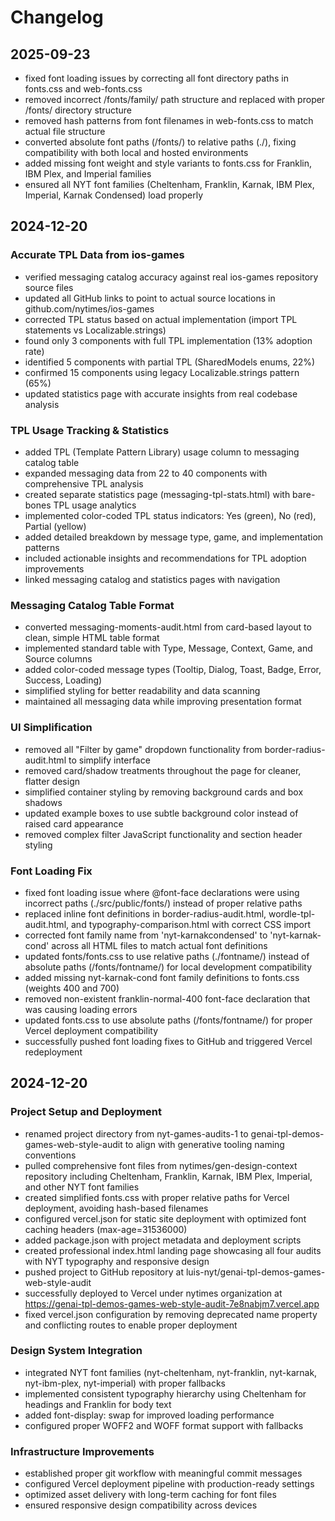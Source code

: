 # Changelog

## 2025-09-23
- fixed font loading issues by correcting all font directory paths in fonts.css and web-fonts.css
- removed incorrect /fonts/family/ path structure and replaced with proper /fonts/ directory structure 
- removed hash patterns from font filenames in web-fonts.css to match actual file structure
- converted absolute font paths (/fonts/) to relative paths (./), fixing compatibility with both local and hosted environments
- added missing font weight and style variants to fonts.css for Franklin, IBM Plex, and Imperial families
- ensured all NYT font families (Cheltenham, Franklin, Karnak, IBM Plex, Imperial, Karnak Condensed) load properly

## 2024-12-20

### Accurate TPL Data from ios-games
- verified messaging catalog accuracy against real ios-games repository source files  
- updated all GitHub links to point to actual source locations in github.com/nytimes/ios-games
- corrected TPL status based on actual implementation (import TPL statements vs Localizable.strings)
- found only 3 components with full TPL implementation (13% adoption rate)
- identified 5 components with partial TPL (SharedModels enums, 22%)
- confirmed 15 components using legacy Localizable.strings pattern (65%)
- updated statistics page with accurate insights from real codebase analysis

### TPL Usage Tracking & Statistics
- added TPL (Template Pattern Library) usage column to messaging catalog table
- expanded messaging data from 22 to 40 components with comprehensive TPL analysis
- created separate statistics page (messaging-tpl-stats.html) with bare-bones TPL usage analytics
- implemented color-coded TPL status indicators: Yes (green), No (red), Partial (yellow)
- added detailed breakdown by message type, game, and implementation patterns
- included actionable insights and recommendations for TPL adoption improvements
- linked messaging catalog and statistics pages with navigation

### Messaging Catalog Table Format
- converted messaging-moments-audit.html from card-based layout to clean, simple HTML table format
- implemented standard table with Type, Message, Context, Game, and Source columns
- added color-coded message types (Tooltip, Dialog, Toast, Badge, Error, Success, Loading)
- simplified styling for better readability and data scanning
- maintained all messaging data while improving presentation format

### UI Simplification
- removed all "Filter by game" dropdown functionality from border-radius-audit.html to simplify interface
- removed card/shadow treatments throughout the page for cleaner, flatter design
- simplified container styling by removing background cards and box shadows
- updated example boxes to use subtle background color instead of raised card appearance
- removed complex filter JavaScript functionality and section header styling

### Font Loading Fix
- fixed font loading issue where @font-face declarations were using incorrect paths (./src/public/fonts/) instead of proper relative paths
- replaced inline font definitions in border-radius-audit.html, wordle-tpl-audit.html, and typography-comparison.html with correct CSS import
- corrected font family name from 'nyt-karnakcondensed' to 'nyt-karnak-cond' across all HTML files to match actual font definitions
- updated fonts/fonts.css to use relative paths (./fontname/) instead of absolute paths (/fonts/fontname/) for local development compatibility
- added missing nyt-karnak-cond font family definitions to fonts.css (weights 400 and 700)
- removed non-existent franklin-normal-400 font-face declaration that was causing loading errors
- updated fonts.css to use absolute paths (/fonts/fontname/) for proper Vercel deployment compatibility
- successfully pushed font loading fixes to GitHub and triggered Vercel redeployment

## 2024-12-20

### Project Setup and Deployment
- renamed project directory from nyt-games-audits-1 to genai-tpl-demos-games-web-style-audit to align with generative tooling naming conventions
- pulled comprehensive font files from nytimes/gen-design-context repository including Cheltenham, Franklin, Karnak, IBM Plex, Imperial, and other NYT font families
- created simplified fonts.css with proper relative paths for Vercel deployment, avoiding hash-based filenames
- configured vercel.json for static site deployment with optimized font caching headers (max-age=31536000)
- added package.json with project metadata and deployment scripts
- created professional index.html landing page showcasing all four audits with NYT typography and responsive design
- pushed project to GitHub repository at luis-nyt/genai-tpl-demos-games-web-style-audit
- successfully deployed to Vercel under nytimes organization at https://genai-tpl-demos-games-web-style-audit-7e8nabjm7.vercel.app
- fixed vercel.json configuration by removing deprecated name property and conflicting routes to enable proper deployment

### Design System Integration
- integrated NYT font families (nyt-cheltenham, nyt-franklin, nyt-karnak, nyt-ibm-plex, nyt-imperial) with proper fallbacks
- implemented consistent typography hierarchy using Cheltenham for headings and Franklin for body text
- added font-display: swap for improved loading performance
- configured proper WOFF2 and WOFF format support with fallbacks

### Infrastructure Improvements
- established proper git workflow with meaningful commit messages
- configured Vercel deployment pipeline with production-ready settings
- optimized asset delivery with long-term caching for font files
- ensured responsive design compatibility across devices
